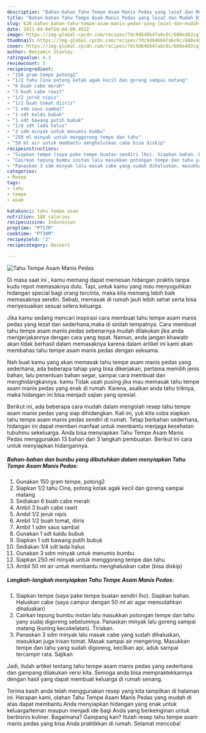 ```yaml
---
description: "Bahan-bahan Tahu Tempe Asam Manis Pedas yang lezat dan Mudah Dibuat"
title: "Bahan-bahan Tahu Tempe Asam Manis Pedas yang lezat dan Mudah Dibuat"
slug: 628-bahan-bahan-tahu-tempe-asam-manis-pedas-yang-lezat-dan-mudah-dibuat
date: 2021-04-04T16:04:09.491Z
image: https://img-global.cpcdn.com/recipes/7dc9d646b47a6c6c/680x482cq70/tahu-tempe-asam-manis-pedas-foto-resep-utama.jpg
thumbnail: https://img-global.cpcdn.com/recipes/7dc9d646b47a6c6c/680x482cq70/tahu-tempe-asam-manis-pedas-foto-resep-utama.jpg
cover: https://img-global.cpcdn.com/recipes/7dc9d646b47a6c6c/680x482cq70/tahu-tempe-asam-manis-pedas-foto-resep-utama.jpg
author: Benjamin Stanley
ratingvalue: 4.3
reviewcount: 5
recipeingredient:
- "150 gram tempe potong2"
- "1/2 tahu Cina potong kotak agak kecil dan goreng sampai matang"
- "6 buah cabe merah"
- "3 buah cabe rawit"
- "1/2 jeruk nipis"
- "1/2 buah tomat diiris"
- "1 sdm saus sambal"
- "1 sdt kaldu bubuk"
- "1 sdt bawang putih bubuk"
- "1/4 sdt lada halus"
- "3 sdm minyak untuk menumis bumbu"
- "250 ml minyak untuk menggoreng tempe dan tahu"
- "50 ml air untuk membantu menghaluskan cabe bisa diskip"
recipeinstructions:
- "Siapkan tempe (saya pake tempe buatan sendiri lho). Siapkan bahan. Haluskan cabe (saya campur dengan 50 ml air agar memudahkan dihaluskan)"
- "Cairkan tepung bumbu instan lalu masukkan potongan tempe dan tahu yany sudaj digoreng sebelumnya. Panaskan minyak lalu goreng sampai matang (kuning kecokelatan). Tiriskan."
- "Panaskan 3 sdm minyak lalu masak cabe yang sudah dihaluskan, masukkan juga irisan tomat. Masak sampai air mengering. Masukkan tempe dan tahu yang sudah digoreng, kecilkan api, aduk sampai tercampir rata. Sajikan"
categories:
- Resep
tags:
- tahu
- tempe
- asam

katakunci: tahu tempe asam 
nutrition: 108 calories
recipecuisine: Indonesian
preptime: "PT17M"
cooktime: "PT38M"
recipeyield: "2"
recipecategory: Dessert

---
```



![Tahu Tempe Asam Manis Pedas](https://img-global.cpcdn.com/recipes/7dc9d646b47a6c6c/680x482cq70/tahu-tempe-asam-manis-pedas-foto-resep-utama.jpg)

Di masa  saat ini , kamu memang dapat memesan hidangan praktis tanpa kudu repot memasaknya dulu. Tapi, untuk kamu yang mau menyuguhkan hidangan special bagi orang tercinta, maka kita memang lebih baik memasaknya sendiri. Sebab, memasak di rumah jauh lebih sehat serta bisa menyesuaikan sesuai selera keluarga.

Jika kamu sedang mencari inspirasi cara membuat tahu tempe asam manis pedas yang lezat dan sederhana,maka di sinilah tempatnya. Cara membuat tahu tempe asam manis pedas  sebenarnya mudah dilakukan jika anda mengerjakannya dengan cara yang tepat. Namun, anda jangan khawatir akan tidak berhasil dalam memasaknya 
karena dalam artikel ini kami akan membahas tahu tempe asam manis pedas dengan seksama.  



Nah buat kamu yang akan memasak tahu tempe asam manis pedas yang sederhana, ada beberapa tahap yang bisa dikerjakan, pertama memilih jenis bahan, lalu penentuan bahan segar, sampai cara membuat dan menghidangkannya. kamu Tidak usah pusing jika mau memasak tahu tempe asam manis pedas yang enak di rumah. Karena, asalkan anda  tahu triknya, maka hidangan ini bisa menjadi sajian yang spesial.

Berikut ini, ada beberapa cara mudah dalam mengolah resep tahu tempe asam manis pedas yang siap dihidangkan. Kali ini, yuk kita coba siapkan tahu tempe asam manis pedas sendiri di rumah. Tetap berbahan sederhana, hidangan ini dapat memberi manfaat untuk membantu menjaga kesehatan tubuhmu sekeluarga. Anda bisa menyiapkan Tahu Tempe Asam Manis Pedas menggunakan 13 bahan dan 3 langkah pembuatan. Berikut ini cara untuk menyiapkan hidangannya.

<!--inarticleads1-->

##### Bahan-bahan dan bumbu yang dibutuhkan dalam menyiapkan Tahu Tempe Asam Manis Pedas:

1. Gunakan 150 gram tempe, potong2
1. Siapkan 1/2 tahu Cina, potong kotak agak kecil dan goreng sampai matang
1. Sediakan 6 buah cabe merah
1. Ambil 3 buah cabe rawit
1. Ambil 1/2 jeruk nipis
1. Ambil 1/2 buah tomat, diiris
1. Ambil 1 sdm saus sambal
1. Gunakan 1 sdt kaldu bubuk
1. Siapkan 1 sdt bawang putih bubuk
1. Sediakan 1/4 sdt lada halus
1. Gunakan 3 sdm minyak untuk menumis bumbu
1. Siapkan 250 ml minyak untuk menggoreng tempe dan tahu
1. Ambil 50 ml air untuk membantu menghaluskan cabe (bisa diskip)




<!--inarticleads2-->

##### Langkah-langkah menyiapkan Tahu Tempe Asam Manis Pedas:

1. Siapkan tempe (saya pake tempe buatan sendiri lho). Siapkan bahan. Haluskan cabe (saya campur dengan 50 ml air agar memudahkan dihaluskan)
1. Cairkan tepung bumbu instan lalu masukkan potongan tempe dan tahu yany sudaj digoreng sebelumnya. Panaskan minyak lalu goreng sampai matang (kuning kecokelatan). Tiriskan.
1. Panaskan 3 sdm minyak lalu masak cabe yang sudah dihaluskan, masukkan juga irisan tomat. Masak sampai air mengering. Masukkan tempe dan tahu yang sudah digoreng, kecilkan api, aduk sampai tercampir rata. Sajikan




Jadi, itulah artikel tentang  tahu tempe asam manis pedas  yang sederhana dan gampang dilakukan versi kita. Semoga anda bisa mempraktekkannya dengan hasil yang dapat membuat keluarga di rumah senang. 

Terima kasih anda telah menggunakan resep yang kita tampilkan di halaman ini. Harapan kami, olahan  Tahu Tempe Asam Manis Pedas yang mudah di atas dapat membantu Anda menyiapkan hidangan yang enak untuk keluarga/teman maupun menjadi ide bagi Anda yang berkeinginan untuk berbisnis kuliner. Bagaimana? Gampang kan? Itulah resep tahu tempe asam manis pedas yang bisa Anda praktikkan di rumah. Selamat mencoba!

